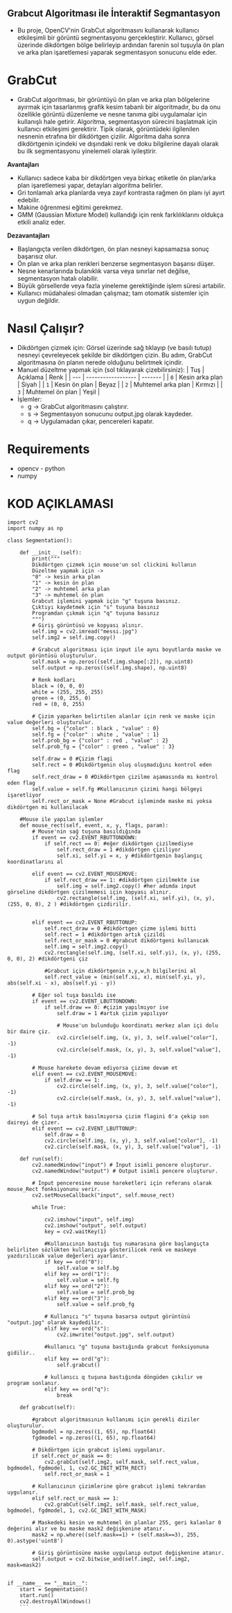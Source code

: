 ## Grabcut Algoritması ile İnteraktif Segmantasyon
- Bu proje, OpenCV'nin GrabCut algoritmasını kullanarak kullanıcı etkileşimli bir görüntü segmentasyonu gerçekleştirir. Kullanıcı, görsel üzerinde dikdörtgen bölge belirleyip ardından farenin sol tuşuyla ön plan ve arka plan işaretlemesi yaparak segmentasyon sonucunu elde eder.

# GrabCut
- GrabCut algoritması, bir görüntüyü ön plan ve arka plan bölgelerine ayırmak için tasarlanmış grafik kesim tabanlı bir algoritmadır, bu da onu özellikle görüntü düzenleme ve nesne tanıma gibi uygulamalar için kullanışlı hale getirir.
Algoritma, segmentasyon sürecini başlatmak için kullanıcı etkileşimi gerektirir. Tipik olarak, görüntüdeki ilgilenilen nesnenin etrafına bir dikdörtgen çizilir. Algoritma daha sonra dikdörtgenin içindeki ve dışındaki renk ve doku bilgilerine dayalı olarak bu ilk segmentasyonu yinelemeli olarak iyileştirir.

**Avantajları**
- Kullanıcı sadece kaba bir dikdörtgen veya birkaç etiketle ön plan/arka plan işaretlemesi yapar, detayları algoritma belirler.
- Gri tonlamalı arka planlarda veya zayıf kontrasta rağmen ön planı iyi ayırt edebilir.
- Makine öğrenmesi eğitimi gerekmez.
- GMM (Gaussian Mixture Model) kullandığı için renk farklılıklarını oldukça etkili analiz eder.

**Dezavantajları**
- Başlangıçta verilen dikdörtgen, ön plan nesneyi kapsamazsa sonuç başarısız olur.
- Ön plan ve arka plan renkleri benzerse segmentasyon başarısı düşer.
- Nesne kenarlarında bulanıklık varsa veya sınırlar net değilse, segmentasyon hatalı olabilir.
- Büyük görsellerde veya fazla yineleme gerektiğinde işlem süresi artabilir.
- Kullanıcı müdahalesi olmadan çalışmaz; tam otomatik sistemler için uygun değildir.

# Nasıl Çalışır?
- Dikdörtgen çizmek için:
    Görsel üzerinde sağ tıklayıp (ve basılı tutup) nesneyi çevreleyecek şekilde bir dikdörtgen çizin. Bu adım, GrabCut algoritmasına ön planın nerede olduğunu belirtmek içindir.
- Manuel düzeltme yapmak için (sol tıklayarak çizebilirsiniz):
| Tuş | Açıklama           | Renk    |
| --- | ------------------ | ------- |
| `0` | Kesin arka plan    | Siyah   |
| `1` | Kesin ön plan      | Beyaz   |
| `2` | Muhtemel arka plan | Kırmızı |
| `3` | Muhtemel ön plan   | Yeşil   |
- İşlemler:
    - g → GrabCut algoritmasını çalıştırır.
    - s → Segmentasyon sonucunu output.jpg olarak kaydeder.
    - q → Uygulamadan çıkar, pencereleri kapatır.

# Requirements
- opencv - python
- numpy

# KOD AÇIKLAMASI

```
import cv2
import numpy as np

class Segmentation():
    
    def __init__ (self):
        print("""
        Dikdörtgen çizmek için mouse'un sol clickini kullanın
        Düzeltme yapmak için ->
        "0" -> kesin arka plan
        "1" -> kesin ön plan
        "2" -> muhtemel arka plan
        "3" -> muhtemel ön plan
        Grabcut işlemini yapmak için "g" tuşuna basınız.
        Çıktıyı kaydetmek için "s" tuşuna basınız
        Programdan çıkmak için "q" tuşuna basınız
        """)
        # Giriş görüntüsü ve kopyası alınır.
        self.img = cv2.imread("messi.jpg")
        self.img2 = self.img.copy()  

        # Grabcut algoritması için input ile aynı boyutlarda maske ve output görüntüsü oluşturulur.
        self.mask = np.zeros((self.img.shape[:2]), np.uint8)
        self.output = np.zeros((self.img.shape), np.uint8)

        # Renk kodları
        black = (0, 0, 0)
        white = (255, 255, 255)
        green = (0, 255, 0)
        red = (0, 0, 255)

        # Çizim yaparken belirtilen alanlar için renk ve maske için value değerleri oluşturulur.
        self.bg = {"color" : black , "value" : 0}
        self.fg = {"color" : white , "value" : 1}
        self.prob_bg = {"color" : red , "value" : 2}
        self.prob_fg = {"color" : green , "value" : 3}

        self.draw = 0 #Çizim flagi
        self.rect = 0 #Dikdörtgenin oluş oluşmadığını kontrol eden flag
        self.rect_draw = 0 #Dikdörtgen çizilme aşamasında mı kontrol eden flag
        self.value = self.fg #Kullanıcının çizimi hangi bölgeyi işaretliyor 
        self.rect_or_mask = None #Grabcut işleminde maske mi yoksa dikdörtgen mi kullanılacak

    #Mouse ile yapılan işlemler
    def mouse_rect(self, event, x, y, flags, param):
        # Mouse'nin sağ tuşuna basıldığında
        if event == cv2.EVENT_RBUTTONDOWN:
            if self.rect == 0: #eğer dikdörtgen çizilmediyse
                self.rect_draw = 1 #dikdörtgen çiziliyor
                self.xi, self.yi = x, y #dikdörtgenin başlangıç koordinatlarını al

        elif event == cv2.EVENT_MOUSEMOVE:
            if self.rect_draw == 1: #dikdörtgen çizilmekte ise
                self.img = self.img2.copy() #her adımda input görseline dikdörtgen çizilmemesi için kopyası alınır.
                cv2.rectangle(self.img, (self.xi, self.yi), (x, y), (255, 0, 0), 2 ) #dikdörtgen çizdirilir.
                
        
        elif event == cv2.EVENT_RBUTTONUP:
            self.rect_draw = 0 #dikdörtgen çizme işlemi bitti
            self.rect = 1 #dikdörtgen artık çizildi
            self.rect_or_mask = 0 #grabcut dikdörtgeni kullanıcak
            self.img = self.img2.copy() 
            cv2.rectangle(self.img, (self.xi, self.yi), (x, y), (255, 0, 0), 2) #dikdörtgeni çiz

            #Grabcut için dikdörtgenin x,y,w,h bilgilerini al
            self.rect_value = (min(self.xi, x), min(self.yi, y), abs(self.xi - x), abs(self.yi - y)) 

        # Eğer sol tuşa basıldı ise
        if event == cv2.EVENT_LBUTTONDOWN:
            if self.draw == 0: #çizim yapılmıyor ise
                self.draw = 1 #artık çizim yapılıyor

                # Mouse'un bulunduğu koordinatı merkez alan içi dolu bir daire çiz.
                cv2.circle(self.img, (x, y), 3, self.value["color"], -1)
                cv2.circle(self.mask, (x, y), 3, self.value["value"], -1)
        
        # Mouse harekete devam ediyorsa çizime devam et
        elif event == cv2.EVENT_MOUSEMOVE:
            if self.draw == 1:
                cv2.circle(self.img, (x, y), 3, self.value["color"], -1)
                cv2.circle(self.mask, (x, y), 3, self.value["value"], -1)
        
        # Sol tuşa artık basılmıyorsa çizim flagini 0'a çekip son daireyi de çizer.
        elif event == cv2.EVENT_LBUTTONUP:
            self.draw = 0
            cv2.circle(self.img, (x, y), 3, self.value["color"], -1)
            cv2.circle(self.mask, (x, y), 3, self.value["value"], -1)
    
    def run(self):
        cv2.namedWindow("input") # İnput isimli pencere oluşturur.
        cv2.namedWindow("output") # Output isimli pencere oluşturur.

        # İnput penceresine mouse hareketleri için referans olarak mouse_Rect fonksiyonunu verir.
        cv2.setMouseCallback("input", self.mouse_rect) 

        while True:

            cv2.imshow("input", self.img)
            cv2.imshow("output", self.output)
            key = cv2.waitKey(1)

            #Kullanıcının bastığı tuş numarasına göre başlangıçta belirliten sözlükten kullanıcıya gösterilicek renk ve maskeye yazdırılıcak value değerleri ayarlanır.
            if key == ord("0"):
                self.value = self.bg
            elif key == ord("1"):
                self.value = self.fg        
            elif key == ord("2"):
                self.value = self.prob_bg
            elif key == ord("3"):
                self.value = self.prob_fg

            # Kullanıcı "s" tuşuna basarsa output görüntüsü "output.jpg" olarak kaydedilir.
            elif key == ord("s"):
                cv2.imwrite("output.jpg", self.output)
            
            #kullanıcı "g" tuşuna bastığında grabcut fonksiyonuna gidilir..
            elif key == ord("g"):
                self.grabcut()

            # kullanıcı q tuşuna bastığında döngüden çıkılır ve program sonlanır.
            elif key == ord("q"):
                break
            
    def grabcut(self):

        #grabcut algoritmasının kullanımı için gerekli diziler oluşturulur.
        bgdmodel = np.zeros((1, 65), np.float64)
        fgdmodel = np.zeros((1, 65), np.float64)

        # Dikdörtgen için grabcut işlemi uygulanır.
        if self.rect_or_mask == 0:
            cv2.grabCut(self.img2, self.mask, self.rect_value, bgdmodel, fgdmodel, 1, cv2.GC_INIT_WITH_RECT)
            self.rect_or_mask = 1

        # Kullanıcının çizimlerine göre grabcut işlemi tekrardan uygulanır.
        elif self.rect_or_mask == 1:
            cv2.grabCut(self.img2, self.mask, self.rect_value, bgdmodel, fgdmodel, 1, cv2.GC_INIT_WITH_MASK)

        # Maskedeki kesin ve muhtemel ön planlar 255, geri kalanlar 0 değerini alır ve bu maske mask2 değişkenine atanır.
        mask2 = np.where((self.mask==1) + (self.mask==3), 255, 0).astype('uint8')

        # Giriş görüntüsüne maske uygulanıp output değişkenine atanır.
        self.output = cv2.bitwise_and(self.img2, self.img2, mask=mask2)
            
            
if __name__ == "__main__":
    start = Segmentation()
    start.run()
    cv2.destroyAllWindows()
    ``` 



















    

